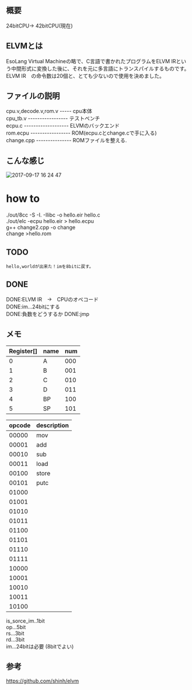 ## 概要

24bitCPU→ 42bitCPU(現在)

## ELVMとは

EsoLang Virtual Machineの略で、C言語で書かれたプログラムをELVM IRという中間形式に変換した後に、それを元に多言語にトランスパイルするものです。  
ELVM IR　の命令数は20個と、とても少ないので使用を決めました。

## ファイルの説明
cpu.v,decode.v,rom.v ----- cpu本体  
cpu_tb.v ----------------- テストベンチ  
ecpu.c ------------------- ELVMのバックエンド  
rom.ecpu ----------------- ROM(ecpu.cとchange.cで手に入る)  
change.cpp --------------- ROMファイルを整える.  

## こんな感じ
![2017-09-17 16 24 47](https://user-images.githubusercontent.com/21309141/30520859-e19e6bf8-9bf0-11e7-87d2-2f23404c5cb6.jpg)

# how to

./out/8cc -S -I. -Ilibc -o hello.eir hello.c  
./out/elc -ecpu hello.eir > hello.ecpu  
g++ change2.cpp -o change  
change >hello.rom
## TODO
	hello,worldが出来た！imを8bitに戻す。

## DONE
DONE:ELVM IR　→　CPUのオペコード  
DONE:im...24bitにする  
DONE:負数をどうするか
DONE:jmp

## メモ

 |Register[]| name  |  num   |
 |----------|-------|--------|
 | 0        |   A   |  000   |
 | 1        |   B   |  001   |
 | 2        |   C   |  010   |
 | 3        |   D   |  011   |
 | 4        |   BP  |  100   |
 | 5        |   SP  |  101   |
 
 |  opcode  |description|
 |----------|-----------|
 |  00000   |    mov    |
 |  00001   |    add    |
 |  00010   |    sub    |
 |  00011   |    load   |
 |  00100   |    store  |
 |  00101   |    putc   |
 |  01000   |           |
 |  01001   |           |
 |  01010   |           |
 |  01011   |           |
 |  01100   |           |
 |  01101   |           |
 |  01110   |           |
 |  01111   |           |
 |  10000   |           |
 |  10001   |           |
 |  10010   |           |
 |  10011   |           |
 |  10100   |           |
 
is_sorce_im..1bit  
op...5bit  
rs...3bit  
rd...3bit  
im...24bitは必要  (8bitでよい)

## 参考

https://github.com/shinh/elvm
